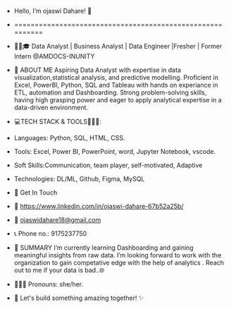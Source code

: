 -  Hello, I’m ojaswi Dahare! 🤝
-  ==========================================================
-   �🏻‍🎓 Data Analyst | Business Analyst | Data Engineer |Fresher | Former Intern 
    @AMDOCS-INUNITY
   
-  👧 ABOUT ME
   Aspiring Data Analyst with expertise in data visualization,statistical 
   analysis, and predictive modelling.
   Proficient in Excel, PowerBI, Python, SQL and Tableau with hands on experiance 
   in ETL, automation and Dashboarding.
   Strong problem-solving skills, having high grasping power and  eager to apply 
   analytical expertise in a data-driven environment.

-  💻TECH STACK & TOOLS👩🏻‍💻:
-  Languages: Python, SQL, HTML, CSS.
-  Tools: Excel, Power BI, PowerPoint, word, Jupyter Notebook, vscode.
-  Soft Skills:Communication, team player, self-motivated, Adaptive
-  Technologies: DL/ML, Github, Figma, MySQL

-  🤝 Get In Touch
- 🔗 https://www.linkedin.com/in/ojaswi-dahare-67b52a25b/
-  📩 ojaswidahare18@gmail.com
-  📞 Phone no.: 9175237750

-  🚀 SUMMARY
   I’m currently learning Dashboarding and gaining meaningful insights from raw 
   data.
   I’m looking forward to work with the organization to gain competative edge with 
   the help of analytics .
   Reach out to me if your data is bad..🌐
- 👩🏻‍🎓 Pronouns: she/her.

-  🚀 Let's build something amazing together! ✨
  

<!---
ojaswidahare/ojaswidahare is a ✨ special ✨ repository because its `README.md` (this file) appears on your GitHub profile.
You can click the Preview link to take a look at your changes.
--->
